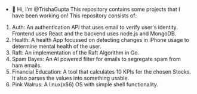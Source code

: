 - 👋 Hi, I’m @TrishaGupta
This repository contains some projects that I have been working on!
This repository consists of:
1. Auth: An authentication API that uses email to verify user's identity. Frontend uses React and the backend uses node.js and MongoDB.
2. Health: A health App focussed on detecting changes in iPhone usage to determine mental health of the user.
3. Raft: An implementation of the Raft Algorithm in Go.
4. Spam Bayes: An AI powered filter for emails to segregate spam from ham emails.
5. Financial Education: A tool that calculates 10 KPIs for the chosen Stocks. It also parses the values into something usable.
6. Pink Walrus: A linux(x86) OS with simple shell functionality.


<!---
TrishaGupta/TrishaGupta is a ✨ special ✨ repository because its `README.md` (this file) appears on your GitHub profile.
You can click the Preview link to take a look at your changes.
--->
